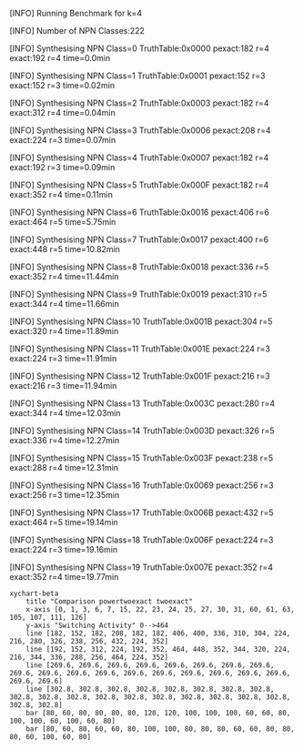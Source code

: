 [INFO] Running Benchmark for k=4

[INFO] Number of NPN Classes:222

[INFO] Synthesising NPN Class=0 TruthTable:0x0000 pexact:182 r=4 exact:192 r=4 time=0.0min 

[INFO] Synthesising NPN Class=1 TruthTable:0x0001 pexact:152 r=3 exact:152 r=3 time=0.02min 

[INFO] Synthesising NPN Class=2 TruthTable:0x0003 pexact:182 r=4 exact:312 r=4 time=0.04min 

[INFO] Synthesising NPN Class=3 TruthTable:0x0006 pexact:208 r=4 exact:224 r=3 time=0.07min 

[INFO] Synthesising NPN Class=4 TruthTable:0x0007 pexact:182 r=4 exact:192 r=3 time=0.09min 

[INFO] Synthesising NPN Class=5 TruthTable:0x000F pexact:182 r=4 exact:352 r=4 time=0.11min 

[INFO] Synthesising NPN Class=6 TruthTable:0x0016 pexact:406 r=6 exact:464 r=5 time=5.75min 

[INFO] Synthesising NPN Class=7 TruthTable:0x0017 pexact:400 r=6 exact:448 r=5 time=10.82min 

[INFO] Synthesising NPN Class=8 TruthTable:0x0018 pexact:336 r=5 exact:352 r=4 time=11.44min 

[INFO] Synthesising NPN Class=9 TruthTable:0x0019 pexact:310 r=5 exact:344 r=4 time=11.66min 

[INFO] Synthesising NPN Class=10 TruthTable:0x001B pexact:304 r=5 exact:320 r=4 time=11.89min 

[INFO] Synthesising NPN Class=11 TruthTable:0x001E pexact:224 r=3 exact:224 r=3 time=11.91min 

[INFO] Synthesising NPN Class=12 TruthTable:0x001F pexact:216 r=3 exact:216 r=3 time=11.94min 

[INFO] Synthesising NPN Class=13 TruthTable:0x003C pexact:280 r=4 exact:344 r=4 time=12.03min 

[INFO] Synthesising NPN Class=14 TruthTable:0x003D pexact:326 r=5 exact:336 r=4 time=12.27min 

[INFO] Synthesising NPN Class=15 TruthTable:0x003F pexact:238 r=5 exact:288 r=4 time=12.31min 

[INFO] Synthesising NPN Class=16 TruthTable:0x0069 pexact:256 r=3 exact:256 r=3 time=12.35min 

[INFO] Synthesising NPN Class=17 TruthTable:0x006B pexact:432 r=5 exact:464 r=5 time=19.14min 

[INFO] Synthesising NPN Class=18 TruthTable:0x006F pexact:224 r=3 exact:224 r=3 time=19.16min 

[INFO] Synthesising NPN Class=19 TruthTable:0x007E pexact:352 r=4 exact:352 r=4 time=19.77min 

```mermaid
xychart-beta
    title "Comparison powertwoexact twoexact"
    x-axis [0, 1, 3, 6, 7, 15, 22, 23, 24, 25, 27, 30, 31, 60, 61, 63, 105, 107, 111, 126]
    y-axis "Switching Activity" 0-->464
    line [182, 152, 182, 208, 182, 182, 406, 400, 336, 310, 304, 224, 216, 280, 326, 238, 256, 432, 224, 352]
    line [192, 152, 312, 224, 192, 352, 464, 448, 352, 344, 320, 224, 216, 344, 336, 288, 256, 464, 224, 352]
    line [269.6, 269.6, 269.6, 269.6, 269.6, 269.6, 269.6, 269.6, 269.6, 269.6, 269.6, 269.6, 269.6, 269.6, 269.6, 269.6, 269.6, 269.6, 269.6, 269.6]
    line [302.8, 302.8, 302.8, 302.8, 302.8, 302.8, 302.8, 302.8, 302.8, 302.8, 302.8, 302.8, 302.8, 302.8, 302.8, 302.8, 302.8, 302.8, 302.8, 302.8]
    bar [80, 60, 80, 80, 80, 80, 120, 120, 100, 100, 100, 60, 60, 80, 100, 100, 60, 100, 60, 80]
    bar [80, 60, 80, 60, 60, 80, 100, 100, 80, 80, 80, 60, 60, 80, 80, 80, 60, 100, 60, 80]
```

